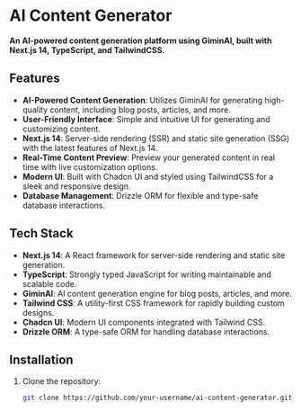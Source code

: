  # AI Content Generator

**An AI-powered content generation platform using GiminAI, built with Next.js 14, TypeScript, and TailwindCSS.**

## Features

- **AI-Powered Content Generation**: Utilizes GiminAI for generating high-quality content, including blog posts, articles, and more.
- **User-Friendly Interface**: Simple and intuitive UI for generating and customizing content.
- **Next.js 14**: Server-side rendering (SSR) and static site generation (SSG) with the latest features of Next.js 14.
- **Real-Time Content Preview**: Preview your generated content in real time with live customization options.
- **Modern UI**: Built with Chadcn UI and styled using TailwindCSS for a sleek and responsive design.
- **Database Management**: Drizzle ORM for flexible and type-safe database interactions.

## Tech Stack

- **Next.js 14**: A React framework for server-side rendering and static site generation.
- **TypeScript**: Strongly typed JavaScript for writing maintainable and scalable code.
- **GiminAI**: AI content generation engine for blog posts, articles, and more.
- **Tailwind CSS**: A utility-first CSS framework for rapidly building custom designs.
- **Chadcn UI**: Modern UI components integrated with Tailwind CSS.
- **Drizzle ORM**: A type-safe ORM for handling database interactions.

## Installation

1. Clone the repository:

   ```bash
   git clone https://github.com/your-username/ai-content-generator.git

